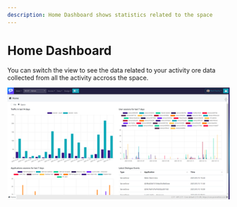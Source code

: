 ```yaml
---
description: Home Dashboard shows statistics related to the space
---
```


# Home Dashboard

You can switch the view to see the data related to your activity ore data collected from all the activity accross the space.

![](../../.gitbook/assets/image%20%2819%29.png)

